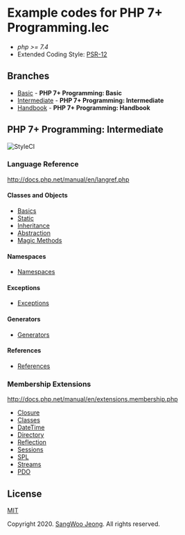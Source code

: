 # Example codes for PHP 7+ Programming.lec

* *php >= 7.4*
* Extended Coding Style: [PSR-12](https://www.php-fig.org/psr/psr-12/)

## Branches

* [Basic](https://github.com/pronist/phplec/tree/basic) - **PHP 7+ Programming: Basic**
* [Intermediate](https://github.com/pronist/phplec/tree/intermediate) - **PHP 7+ Programming: Intermediate**
* [Handbook](https://github.com/pronist/phplec/tree/handbook) - **PHP 7+ Programming: Handbook**

## PHP 7+ Programming: Intermediate

<p>
    <img src="https://github.styleci.io/repos/231129705/shield?branch=intermediate" alt="StyleCI">
</p>

### Language Reference

<http://docs.php.net/manual/en/langref.php>

#### Classes and Objects

* [Basics](https://github.com/pronist/phplec/tree/intermediate/lang/Basics)
* [Static](https://github.com/pronist/phplec/tree/intermediate/lang/Static)
* [Inheritance](https://github.com/pronist/phplec/tree/intermediate/lang/Inheritance)
* [Abstraction](https://github.com/pronist/phplec/tree/intermediate/lang/Abstraction)
* [Magic Methods](https://github.com/pronist/phplec/tree/intermediate/lang/MagicMethods)

#### Namespaces

* [Namespaces](https://github.com/pronist/phplec/tree/intermediate/lang/Namespaces)

#### Exceptions

* [Exceptions](https://github.com/pronist/phplec/tree/intermediate/lang/Exceptions)

#### Generators

* [Generators](https://github.com/pronist/phplec/tree/intermediate/lang/Generators)

#### References

* [References](https://github.com/pronist/phplec/tree/intermediate/lang/References)

### Membership Extensions

<http://docs.php.net/manual/en/extensions.membership.php>

* [Closure](https://github.com/pronist/phplec/tree/intermediate/functions/Closure)
* [Classes](https://github.com/pronist/phplec/tree/intermediate/functions/Classes)
* [DateTime](https://github.com/pronist/phplec/tree/intermediate/functions/DateTime)
* [Directory](https://github.com/pronist/phplec/tree/intermediate/functions/Directory)
* [Reflection](https://github.com/pronist/phplec/tree/intermediate/functions/Reflection)
* [Sessions](https://github.com/pronist/phplec/tree/intermediate/functions/Sessions)
* [SPL](https://github.com/pronist/phplec/tree/intermediate/functions/SPL)
* [Streams](https://github.com/pronist/phplec/tree/intermediate/functions/Streams)
* [PDO](https://github.com/pronist/phplec/tree/intermediate/functions/PDO)

## License

[MIT](https://github.com/pronist/phplec/blob/intermediate/LICENSE)

Copyright 2020. [SangWoo Jeong](https://github.com/pronist). All rights reserved.
